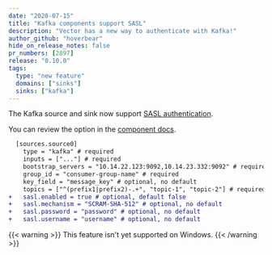 ```yaml
---
date: "2020-07-15"
title: "Kafka components support SASL"
description: "Vector has a new way to authenticate with Kafka!"
author_github: "hoverbear"
hide_on_release_notes: false
pr_numbers: [2897]
release: "0.10.0"
tags:
  type: "new feature"
  domains: ["sinks"]
  sinks: ["kafka"]
---
```


The Kafka source and sink now support [SASL authentication][urls.kafka_sasl].

You can review the option in the [component docs][urls.vector_sink_kafka_sasl].

```diff title="vector.toml"
  [sources.source0]
    type = "kafka" # required
    inputs = ["..."] # required
    bootstrap_servers = "10.14.22.123:9092,10.14.23.332:9092" # required
    group_id = "consumer-group-name" # required
    key_field = "message_key" # optional, no default
    topics = ["^(prefix1|prefix2)-.+", "topic-1", "topic-2"] # required
+   sasl.enabled = true # optional, default false
+   sasl.mechanism = "SCRAM-SHA-512" # optional, no default
+   sasl.password = "password" # optional, no default
+   sasl.username = "username" # optional, no default
```

{{< warning >}}
This feature isn't yet supported on Windows.
{{< /warning >}}

[urls.kafka_sasl]: https://docs.confluent.io/current/kafka/authentication_sasl/index.html
[urls.vector_sink_kafka_sasl]: https://vector.dev/docs/reference/sources/kafka/#sasl
